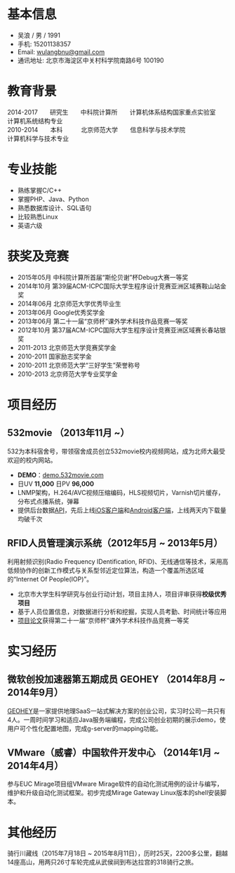 # 基本信息

* 吴浪 / 男 / 1991
* 手机: 15201138357
* Email: wulangbnu@gmail.com
* 通讯地址: 北京市海淀区中关村科学院南路6号 100190

# 教育背景

2014-2017　　研究生　　中科院计算所　　计算机体系结构国家重点实验室　　计算机系统结构专业   
2010-2014　　本科　　　北京师范大学　　信息科学与技术学院　　　　　　　计算机科学与技术专业

# 专业技能

* 熟练掌握C/C++
* 掌握PHP、Java、Python
* 熟悉数据库设计、SQL语句
* 比较熟悉Linux
* 英语六级

# 获奖及竞赛

* 2015年05月 中科院计算所首届“斯伦贝谢”杯Debug大赛一等奖
* 2014年10月 第39届ACM-ICPC国际大学生程序设计竞赛亚洲区域赛鞍山站金奖
* 2014年06月 北京师范大学优秀毕业生
* 2013年06月 Google优秀奖学金
* 2013年06月 第二十一届“京师杯”课外学术科技作品竞赛一等奖
* 2012年10月 第37届ACM-ICPC国际大学生程序设计竞赛亚洲区域赛长春站银奖
* 2011-2013 北京师范大学竞赛奖学金
* 2010-2011 国家励志奖学金
* 2010-2011 北京师范大学“三好学生”荣誉称号
* 2010-2013 北京师范大学专业奖学金

# 项目经历
 
## 532movie （2013年11月 ~）
 
 532为本科宿舍号，带领宿舍成员创立532movie校内视频网站，成为北师大最受欢迎的校内网站。
 
 * **DEMO**：[demo.532movie.com](http://demo.532movie.com)
 * 日UV **11,000** 日PV **96,000**
 * LNMP架构，H.264/AVC视频压缩编码，HLS视频切片，Varnish切片缓存，分布式点播系统，弹幕
 * 提供后台数据[API](http://demo.532movie.com/api.v1.html)，先后上线[iOS客户端](https://itunes.apple.com/cn/app/532movie/id1064883691)和[Android客户端](mileyjinxi.com/532movie/532movie.apk.html)，上线两天内下载量均破千次

## RFID人员管理演示系统（2012年5月 ~ 2013年5月）

利用射频识别(Radio Frequency IDentification, RFID)、无线通信等技术，采用高低频协作的创新工作模式与关系型邻近定位算法，构造一个覆盖所选区域的“Internet Of People(IOP)”。

* 北京市大学生科学研究与创业行动计划，项目主持人，项目评审获得**校级优秀项目**
* 基于人员位置信息，对数据进行分析和挖掘，实现人员考勤、时间统计等应用
* [项目论文](http://demo.532movie.com/532movie/%E7%89%A9%E8%81%94%E7%BD%91RFID%E4%BA%BA%E5%91%98%E7%AE%A1%E7%90%86%E6%BC%94%E7%A4%BA%E7%B3%BB%E7%BB%9F%E7%9A%84%E7%A0%94%E7%A9%B6%E5%8F%8A%E5%BA%94%E7%94%A8.pdf)获得第二十一届“京师杯”课外学术科技作品竞赛一等奖

# 实习经历
 
## 微软创投加速器第五期成员 GEOHEY （2014年8月 ~ 2014年9月）

[GEOHEY](https://geohey.com/)是一家提供地理SaaS一站式解决方案的创业公司，实习时公司一共只有4人。一周时间学习和适应Java服务端编程，完成公司创业初期的展示demo，使用户可个性化配置地图，完成g-server的mapping功能。
 
## VMware（威睿）中国软件开发中心 （2014年1月 ~ 2014年4月）

参与EUC Mirage项目组VMware Mirage软件的自动化测试用例的设计与编写，维护和升级自动化测试框架。初步完成Mirage Gateway Linux版本的shell安装脚本。

# 其他经历

骑行川藏线（2015年7月18日 ~ 2015年8月11日），历时25天，2200多公里，翻越14座高山，用两只26寸车轮完成从武侯祠到布达拉宫的318骑行之旅。



